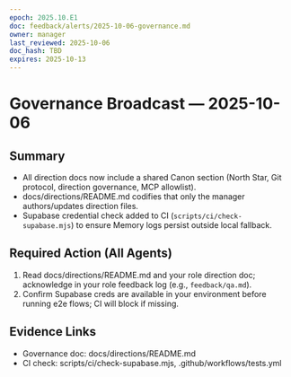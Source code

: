 ```yaml
---
epoch: 2025.10.E1
doc: feedback/alerts/2025-10-06-governance.md
owner: manager
last_reviewed: 2025-10-06
doc_hash: TBD
expires: 2025-10-13
---
```

# Governance Broadcast — 2025-10-06

## Summary
- All direction docs now include a shared Canon section (North Star, Git protocol, direction governance, MCP allowlist).
- docs/directions/README.md codifies that only the manager authors/updates direction files.
- Supabase credential check added to CI (`scripts/ci/check-supabase.mjs`) to ensure Memory logs persist outside local fallback.

## Required Action (All Agents)
1. Read docs/directions/README.md and your role direction doc; acknowledge in your role feedback log (e.g., `feedback/qa.md`).
2. Confirm Supabase creds are available in your environment before running e2e flows; CI will block if missing.

## Evidence Links
- Governance doc: docs/directions/README.md
- CI check: scripts/ci/check-supabase.mjs, .github/workflows/tests.yml
